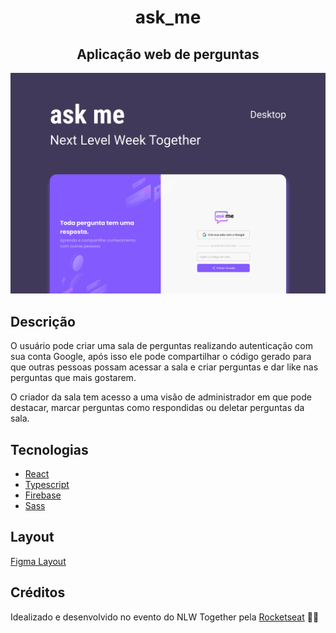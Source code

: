 <div align="center">
  <h1>ask_me</h1>
  <h2>Aplicação web de perguntas</h2>
  <img src=".github/Capa.png" alt="ask me logo">
</div>

## Descrição

O usuário pode criar uma sala de perguntas realizando autenticação com sua conta Google, após isso ele pode compartilhar o código gerado para que outras pessoas possam acessar a sala e criar perguntas e dar like nas perguntas que mais gostarem.

O criador da sala tem acesso a uma visão de administrador em que pode destacar, marcar perguntas como respondidas ou deletar perguntas da sala.

## Tecnologias

- [React](https://pt-br.reactjs.org)
- [Typescript](https://www.typescriptlang.org)
- [Firebase](https://firebase.google.com)
- [Sass](https://sass-lang.com)

## Layout

[Figma Layout](https://www.figma.com/file/u0BQK8rCf2KgzcukdRRCWh/Letmeask/duplicate)

## Créditos

Idealizado e desenvolvido no evento do NLW Together pela [Rocketseat](https://rocketseat.com.br) 💜🚀
